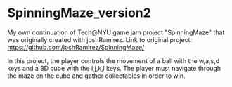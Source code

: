 # SpinningMaze_version2
My own continuation of Tech@NYU game jam project "SpinningMaze" that was originally created with joshRamirez.
Link to original project: https://github.com/joshRamirez/SpinningMaze/

In this project, the player controls the movement of a ball with the w,a,s,d keys and a 3D cube with the i,j,k,l keys.
The player must navigate through the maze on the cube and gather collectables in order to win.
